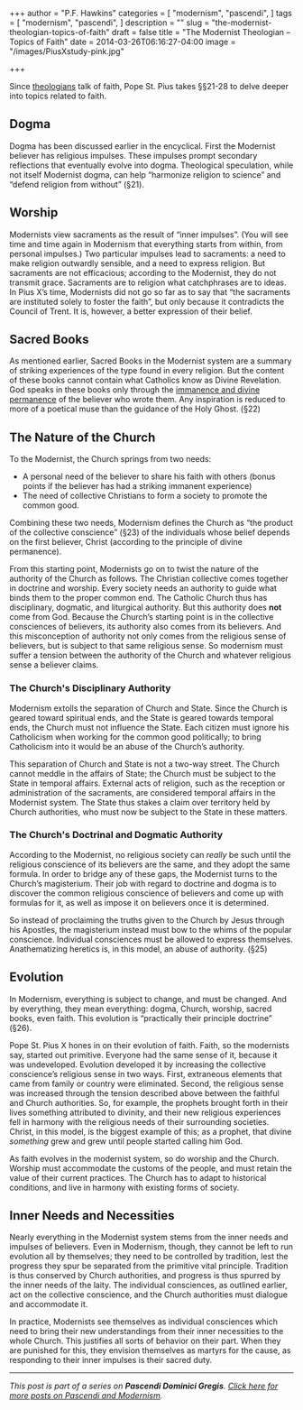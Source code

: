+++
author = "P.F. Hawkins"
categories = [
  "modernism",
  "pascendi",
]
tags = [
  "modernism",
  "pascendi",
]
description = ""
slug = "the-modernist-theologian-topics-of-faith"
draft = false
title = "The Modernist Theologian – Topics of Faith"
date = 2014-03-26T06:16:27-04:00
image = "/images/PiusXstudy-pink.jpg"

+++

Since [theologians]((http://theoldevangelization.com/the-modernist-theologian-foundational-concepts/)) talk of faith, Pope St. Pius takes §§21-28 to delve deeper into topics related to faith.

## Dogma

Dogma has been discussed earlier in the encyclical. First the Modernist believer has religious impulses. These impulses prompt secondary reflections that eventually evolve into dogma. Theological speculation, while not itself Modernist dogma, can help “harmonize religion to science” and “defend religion from without” (§21).

## Worship

Modernists view sacraments as the result of “inner impulses”. (You will see time and time again in Modernism that everything starts from within, from personal impulses.) Two particular impulses lead to sacraments: a need to make religion outwardly sensible, and a need to express religion. But sacraments are not efficacious; according to the Modernist, they do not transmit grace. Sacraments are to religion what catchphrases are to ideas. In Pius X’s time, Modernists did not go so far as to say that “the sacraments are instituted solely to foster the faith”, but only because it contradicts the Council of Trent. It is, however, a better expression of their belief.

## Sacred Books

As mentioned earlier, Sacred Books in the Modernist system are a summary of striking experiences of the type found in every religion. But the content of these books cannot contain what Catholics know as Divine Revelation. God speaks in these books only through the [immanence and divine permanence](http://theoldevangelization.com/the-modernist-theologian-foundational-concepts/) of the believer who wrote them. Any inspiration is reduced to more of a poetical muse than the guidance of the Holy Ghost. (§22)

## The Nature of the Church

To the Modernist, the Church springs from two needs:

- A personal need of the believer to share his faith with others (bonus points if the believer has had a striking immanent experience)
- The need of collective Christians to form a society to promote the common good.

Combining these two needs, Modernism defines the Church as “the product of the collective conscience” (§23) of the individuals whose belief depends on the first believer, Christ (according to the principle of divine permanence). 

From this starting point, Modernists go on to twist the nature of the authority of the Church as follows. The Christian collective comes together in doctrine and worship. Every society needs an authority to guide what binds them to the proper common end. The Catholic Church thus has disciplinary, dogmatic, and liturgical authority. But this authority does **not** come from God. Because the Church’s starting point is in the collective consciences of believers, its authority also comes from its believers. And this misconception of authority not only comes from the religious sense of believers, but is subject to that same religious sense. So modernism must suffer a tension between the authority of the Church and whatever religious sense a believer claims.

### The Church's Disciplinary Authority

Modernism extolls the separation of Church and State. Since the Church is geared toward spiritual ends, and the State is geared towards temporal ends, the Church must not influence the State. Each citizen must ignore his Catholicism when working for the common good politically; to bring Catholicism into it would be an abuse of the Church’s authority. 

This separation of Church and State is not a two-way street. The Church cannot meddle in the affairs of State; the Church must be subject to the State in temporal affairs. External acts of religion, such as the reception or administration of the sacraments, are considered temporal affairs in the Modernist system. The State thus stakes a claim over territory held by Church authorities, who must now be subject to the State in these matters.


### The Church's Doctrinal and Dogmatic Authority

According to the Modernist, no religious society can *really* be such until the religious conscience of its believers are the same, and they adopt the same formula. In order to bridge any of these gaps, the Modernist turns to the Church’s magisterium. Their job with regard to doctrine and dogma is to discover the common religious conscience of believers and come up with formulas for it, as well as impose it on believers once it is determined.

So instead of proclaiming the truths given to the Church by Jesus through his Apostles, the magisterium instead must bow to the whims of the popular conscience. Individual consciences must be allowed to express themselves. Anathematizing heretics is, in this model, an abuse of authority. (§25)

## Evolution

In Modernism, everything is subject to change, and must be changed. And by everything, they mean everything: dogma, Church, worship, sacred books, even faith. This evolution is “practically their principle doctrine” (§26).

Pope St. Pius X hones in on their evolution of faith. Faith, so the modernists say, started out primitive. Everyone had the same sense of it, because it was undeveloped. Evolution developed it by increasing the collective conscience’s religious sense in two ways. First, extraneous elements that came from family or country were eliminated. Second, the religious sense was increased through the tension described above between the faithful and Church authorities. So, for example, the prophets brought forth in their lives something attributed to divinity, and their new religious experiences fell in harmony with the religious needs of their surrounding societies. Christ, in this model, is the biggest example of this; as a prophet, that divine *something* grew and grew until people started calling him God.

As faith evolves in the modernist system, so do worship and the Church. Worship must accommodate the customs of the people, and must retain the value of their current practices. The Church has to adapt to historical conditions, and live in harmony with existing forms of society.

## Inner Needs and Necessities

Nearly everything in the Modernist system stems from the inner needs and impulses of believers. Even in Modernism, though, they cannot be left to run evolution all by themselves; they need to be controlled by tradition, lest the progress they spur be separated from the primitive vital principle. Tradition is thus conserved by Church authorities, and progress is thus spurred by the inner needs of the laity. The individual consciences, as outlined earlier, act on the collective conscience, and the Church authorities must dialogue and accommodate it.

In practice, Modernists see themselves as individual consciences which need to bring their new understandings from their inner necessities to the whole Church. This justifies all sorts of behavior on their part. When they are punished for this, they envision themselves as martyrs for the cause, as responding to their inner impulses is their sacred duty.

*** 

*This post is part of a series on **Pascendi Dominici Gregis**. [Click here for more posts on Pascendi and Modernism](http://theoldevangelization.com/pascendi-series/).*
